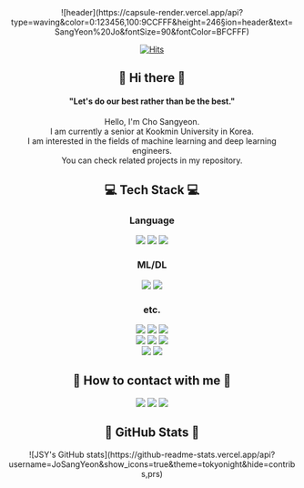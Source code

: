 <!--
**JoSangYeon/JoSangYeon** is a ✨ _special_ ✨ repository because its `README.md` (this file) appears on your GitHub profile.

Here are some ideas to get you started:

- 🔭 I’m currently working on ...
- 🌱 I’m currently learning ...
- 👯 I’m looking to collaborate on ...
- 🤔 I’m looking for help with ...
- 💬 Ask me about ...
- 📫 How to reach me: ...
- 😄 Pronouns: ...
- ⚡ Fun fact: ...
-->
<div align="center">
  ![header](https://capsule-render.vercel.app/api?type=waving&color=0:123456,100:9CCFFF&height=246&section=header&text=SangYeon%20Jo&fontSize=90&fontColor=BFCFFF)
  
  [![Hits](https://hits.seeyoufarm.com/api/count/incr/badge.svg?url=https%3A%2F%2Fgithub.com%2FJoSangYeon&count_bg=%2379C83D&title_bg=%23555555&icon=&icon_color=%23E7E7E7&title=hits&edge_flat=false)](https://hits.seeyoufarm.com)

 <h2 align="center">👋 Hi there 👋</h2>
 <div align="center">
   <h4>"Let's do our best rather than be the best."</h4>

   Hello, I'm Cho Sangyeon.<br>
 I am currently a senior at Kookmin University in Korea.<br>
 I am interested in the fields of machine learning and deep learning engineers.<br>
 You can check related projects in my repository.
 </div>

 <h2 align="center">💻 Tech Stack 💻</h2>
 <h3 align="center">Language</h3>
 <p align="center">
   <img src="https://img.shields.io/badge/-Python-brightgreen?style=flat-square&logo=python&logoColor=white"/>
   <img src="https://img.shields.io/badge/-Java-yellowgreen?style=flat-square&logo=java&logoColor=white"/>
   <img src="https://img.shields.io/badge/-C%2FC%2B%2B-informational?style=flat-square&logo=C%2B%2B&logoColor=white"/>
 </p>
 <h3 align="center">ML/DL</h3>
 <p align="center">
   <img src="https://img.shields.io/badge/-PyTorch-orange?style=flat-square&logo=Pytorch&logoColor=white"/>
   <img src="https://img.shields.io/badge/-TensorFlow-critical?style=flat-square&logo=Tensorflow&logoColor=white"/>
 </p>
 <h3 align="center">etc.</h3>
 <p align="center">
   <img src="https://img.shields.io/badge/-SQL-lightgrey?style=flat-square&logo=MySQL&logoColor=white"/>
   <img src="https://img.shields.io/badge/-Scala-lightgrey?style=flat-square&logo=Scala&logoColor=white"/>
   <img src="https://img.shields.io/badge/-Unity-lightgrey?style=flat-square&logo=Unity&logoColor=white"/>
   <br>
   <img src="https://img.shields.io/badge/-VS Code-blueviolet?style=flat-square&logo=Visual Studio Code&logoColor=white"/>
   <img src="https://img.shields.io/badge/-JetBrains Editor-ff69b4?style=flat-square&logo=JetBrains&logoColor=white"/>
   <img src="https://img.shields.io/badge/-Eclipse-0500A1?style=flat-square&logo=Eclipse IDE&logoColor=white"/>
   <br>
   <img src="https://img.shields.io/badge/-Windows-4CADF7?style=flat-square&logo=Windows&logoColor=white"/>
   <img src="https://img.shields.io/badge/-Ubuntu-CAE422?style=flat-square&logo=Ubuntu&logoColor=white"/>
 </p>

 <h2 align="center">📱 How to contact with me 📱</h2>
 <p align="center">
   <a href="mailto:whtkddus98@gmail.com"><img src="https://img.shields.io/badge/-Gmail-red?style=flat-square&logo=Gmail&logoColor=white"/></a>
   <a href="mailto:whtkddus98@kookmin.ac.kr"><img src="https://img.shields.io/badge/-School Mail-0EE957?style=flat-square&logo=Angular Universal&logoColor=white"/></a>
   <a href="https://jsy-coding-blog.tistory.com/"><img src="https://img.shields.io/badge/-BLOG-CEF54D?style=flat-square&logo=Storyblok&logoColor=white"/></a>
 </p>

 <h2 align="center">🌟 GitHub Stats 🌟</h2>
   ![JSY's GitHub stats](https://github-readme-stats.vercel.app/api?username=JoSangYeon&show_icons=true&theme=tokyonight&hide=contribs,prs)
</div>

